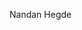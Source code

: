 <!-- # github-actions-testing

A test repo where you can test github actions and do icky stuff all you want.

# What's here

## Github Action Workflows

### ruby-verify

Runs "rake test" in a Bundler environment, in a (Ruby Version)x(OS) matrix, which is what a Ruby developer usually wants.

### version-bumper

Does semver bumping and tagging on a list of files you specify, on PR merge. Controlled by Labels. Replacement for Expeditor "bump-version" workflow.

## Sample Apps

### dance gem / cli app

Simple ruby CLI app to test Ruby problems. See README.dance.md. -->


Nandan Hegde